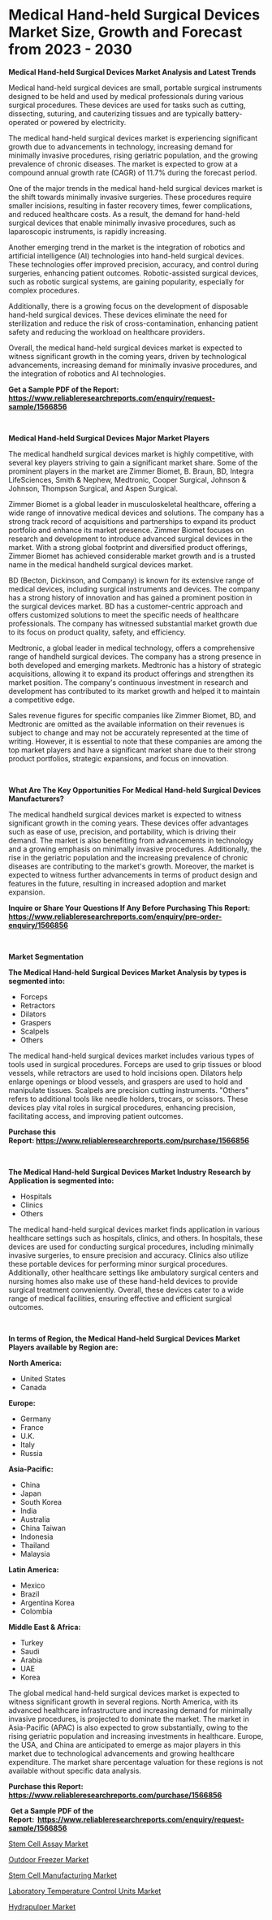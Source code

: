 <p><h1>Medical Hand-held Surgical Devices Market Size, Growth and Forecast from 2023 - 2030</h1></p><p><strong>Medical Hand-held Surgical Devices Market Analysis and Latest Trends</strong></p>
<p><p>Medical hand-held surgical devices are small, portable surgical instruments designed to be held and used by medical professionals during various surgical procedures. These devices are used for tasks such as cutting, dissecting, suturing, and cauterizing tissues and are typically battery-operated or powered by electricity.</p><p>The medical hand-held surgical devices market is experiencing significant growth due to advancements in technology, increasing demand for minimally invasive procedures, rising geriatric population, and the growing prevalence of chronic diseases. The market is expected to grow at a compound annual growth rate (CAGR) of 11.7% during the forecast period.</p><p>One of the major trends in the medical hand-held surgical devices market is the shift towards minimally invasive surgeries. These procedures require smaller incisions, resulting in faster recovery times, fewer complications, and reduced healthcare costs. As a result, the demand for hand-held surgical devices that enable minimally invasive procedures, such as laparoscopic instruments, is rapidly increasing.</p><p>Another emerging trend in the market is the integration of robotics and artificial intelligence (AI) technologies into hand-held surgical devices. These technologies offer improved precision, accuracy, and control during surgeries, enhancing patient outcomes. Robotic-assisted surgical devices, such as robotic surgical systems, are gaining popularity, especially for complex procedures.</p><p>Additionally, there is a growing focus on the development of disposable hand-held surgical devices. These devices eliminate the need for sterilization and reduce the risk of cross-contamination, enhancing patient safety and reducing the workload on healthcare providers.</p><p>Overall, the medical hand-held surgical devices market is expected to witness significant growth in the coming years, driven by technological advancements, increasing demand for minimally invasive procedures, and the integration of robotics and AI technologies.</p></p>
<p><strong>Get a Sample PDF of the Report:&nbsp; <a href="https://www.reliableresearchreports.com/enquiry/request-sample/1566856">https://www.reliableresearchreports.com/enquiry/request-sample/1566856</a></strong></p>
<p>&nbsp;</p>
<p><strong>Medical Hand-held Surgical Devices Major Market Players</strong></p>
<p><p>The medical handheld surgical devices market is highly competitive, with several key players striving to gain a significant market share. Some of the prominent players in the market are Zimmer Biomet, B. Braun, BD, Integra LifeSciences, Smith & Nephew, Medtronic, Cooper Surgical, Johnson & Johnson, Thompson Surgical, and Aspen Surgical.</p><p>Zimmer Biomet is a global leader in musculoskeletal healthcare, offering a wide range of innovative medical devices and solutions. The company has a strong track record of acquisitions and partnerships to expand its product portfolio and enhance its market presence. Zimmer Biomet focuses on research and development to introduce advanced surgical devices in the market. With a strong global footprint and diversified product offerings, Zimmer Biomet has achieved considerable market growth and is a trusted name in the medical handheld surgical devices market.</p><p>BD (Becton, Dickinson, and Company) is known for its extensive range of medical devices, including surgical instruments and devices. The company has a strong history of innovation and has gained a prominent position in the surgical devices market. BD has a customer-centric approach and offers customized solutions to meet the specific needs of healthcare professionals. The company has witnessed substantial market growth due to its focus on product quality, safety, and efficiency.</p><p>Medtronic, a global leader in medical technology, offers a comprehensive range of handheld surgical devices. The company has a strong presence in both developed and emerging markets. Medtronic has a history of strategic acquisitions, allowing it to expand its product offerings and strengthen its market position. The company's continuous investment in research and development has contributed to its market growth and helped it to maintain a competitive edge.</p><p>Sales revenue figures for specific companies like Zimmer Biomet, BD, and Medtronic are omitted as the available information on their revenues is subject to change and may not be accurately represented at the time of writing. However, it is essential to note that these companies are among the top market players and have a significant market share due to their strong product portfolios, strategic expansions, and focus on innovation.</p></p>
<p>&nbsp;</p>
<p><strong>What Are The Key Opportunities For Medical Hand-held Surgical Devices Manufacturers?</strong></p>
<p><p>The medical handheld surgical devices market is expected to witness significant growth in the coming years. These devices offer advantages such as ease of use, precision, and portability, which is driving their demand. The market is also benefiting from advancements in technology and a growing emphasis on minimally invasive procedures. Additionally, the rise in the geriatric population and the increasing prevalence of chronic diseases are contributing to the market's growth. Moreover, the market is expected to witness further advancements in terms of product design and features in the future, resulting in increased adoption and market expansion.</p></p>
<p><strong>Inquire or Share Your Questions If Any Before Purchasing This Report: <a href="https://www.reliableresearchreports.com/enquiry/pre-order-enquiry/1566856">https://www.reliableresearchreports.com/enquiry/pre-order-enquiry/1566856</a></strong></p>
<p>&nbsp;</p>
<p><strong>Market Segmentation</strong></p>
<p><strong>The Medical Hand-held Surgical Devices Market Analysis by types is segmented into:</strong></p>
<p><ul><li>Forceps</li><li>Retractors</li><li>Dilators</li><li>Graspers</li><li>Scalpels</li><li>Others</li></ul></p>
<p><p>The medical hand-held surgical devices market includes various types of tools used in surgical procedures. Forceps are used to grip tissues or blood vessels, while retractors are used to hold incisions open. Dilators help enlarge openings or blood vessels, and graspers are used to hold and manipulate tissues. Scalpels are precision cutting instruments. "Others" refers to additional tools like needle holders, trocars, or scissors. These devices play vital roles in surgical procedures, enhancing precision, facilitating access, and improving patient outcomes.</p></p>
<p><strong>Purchase this Report:&nbsp;<a href="https://www.reliableresearchreports.com/purchase/1566856">https://www.reliableresearchreports.com/purchase/1566856</a></strong></p>
<p>&nbsp;</p>
<p><strong>The Medical Hand-held Surgical Devices Market Industry Research by Application is segmented into:</strong></p>
<p><ul><li>Hospitals</li><li>Clinics</li><li>Others</li></ul></p>
<p><p>The medical hand-held surgical devices market finds application in various healthcare settings such as hospitals, clinics, and others. In hospitals, these devices are used for conducting surgical procedures, including minimally invasive surgeries, to ensure precision and accuracy. Clinics also utilize these portable devices for performing minor surgical procedures. Additionally, other healthcare settings like ambulatory surgical centers and nursing homes also make use of these hand-held devices to provide surgical treatment conveniently. Overall, these devices cater to a wide range of medical facilities, ensuring effective and efficient surgical outcomes.</p></p>
<p>&nbsp;</p>
<p><strong>In terms of Region, the Medical Hand-held Surgical Devices Market Players available by Region are:</strong></p>
<p>
    <p> <strong> North America: </strong>
        <ul>
            <li>United States</li>
            <li>Canada</li>
        </ul>
        </p> 
    <p> <strong> Europe: </strong>
        <ul>
            <li>Germany</li>
            <li>France</li>
            <li>U.K.</li>
            <li>Italy</li>
            <li>Russia</li>
        </ul>
        </p> 
    <p> <strong> Asia-Pacific: </strong>
        <ul>
            <li>China</li>
            <li>Japan</li>
            <li>South Korea</li>
            <li>India</li>
            <li>Australia</li>
            <li>China Taiwan</li>
            <li>Indonesia</li>
            <li>Thailand</li>
            <li>Malaysia</li>
        </ul>
        </p> 
    <p> <strong> Latin America: </strong>
        <ul>
            <li>Mexico</li>
            <li>Brazil</li>
            <li>Argentina Korea</li>
            <li>Colombia</li>
        </ul>
        </p> 
    <p> <strong> Middle East & Africa: </strong>
        <ul>
            <li>Turkey</li>
            <li>Saudi</li>
            <li>Arabia</li>
            <li>UAE</li>
            <li>Korea</li>
        </ul>
    </p>
    </p>
<p><p>The global medical hand-held surgical devices market is expected to witness significant growth in several regions. North America, with its advanced healthcare infrastructure and increasing demand for minimally invasive procedures, is projected to dominate the market. The market in Asia-Pacific (APAC) is also expected to grow substantially, owing to the rising geriatric population and increasing investments in healthcare. Europe, the USA, and China are anticipated to emerge as major players in this market due to technological advancements and growing healthcare expenditure. The market share percentage valuation for these regions is not available without specific data analysis.</p></p>
<p><strong>Purchase this Report: <a href="https://www.reliableresearchreports.com/purchase/1566856">https://www.reliableresearchreports.com/purchase/1566856</a></strong></p>
<p>&nbsp;<strong>Get a Sample PDF of the Report:&nbsp;&nbsp;<a href="https://www.reliableresearchreports.com/enquiry/request-sample/1566856">https://www.reliableresearchreports.com/enquiry/request-sample/1566856</a></strong></p>
<p><strong></strong></p>
<p><p><a href="https://medium.com/@loririce03/stem-cell-assay-market-size-growth-forecast-2023-2030-ce66ca7e2110">Stem Cell Assay Market</a></p><p><a href="https://www.linkedin.com/pulse/outdoor-freezer-market-challenges-opportunities-growth-dhywe/">Outdoor Freezer Market</a></p><p><a href="https://medium.com/@catherinemartinez15/stem-cell-manufacturing-market-size-growth-forecast-2023-2030-aa5e5d82cafd">Stem Cell Manufacturing Market</a></p><p><a href="https://www.linkedin.com/pulse/laboratory-temperature-control-units-market-share-amp-f5wke/">Laboratory Temperature Control Units Market</a></p><p><a href="https://www.linkedin.com/pulse/hydrapulper-market-research-report-provides-thorough-industry-ccrue/">Hydrapulper Market</a></p></p>
